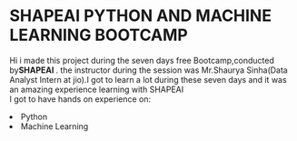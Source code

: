# SHAPEAI PYTHON AND MACHINE LEARNING BOOTCAMP
Hi i made this project during the seven days free Bootcamp,conducted by<b>SHAPEAI
</b>.
the instructor during the session was Mr.Shaurya Sinha(Data Analyst Intern at jio).I got
to
learn a lot during these seven days and it was an amazing experience learning with SHAPEAI
<br>I got to have hands on experience on:
<li>Python
<li>Machine Learning
<br.during these 7 days,and everithing was explained from the very basic so that anyone with zero experience 
on programming can learn.
